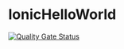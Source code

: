 # IonicHelloWorld
[![Quality Gate Status](https://sonarcloud.io/api/project_badges/measure?project=anoor2_IonicHelloWorld&metric=alert_status)](https://sonarcloud.io/dashboard?id=anoor2_IonicHelloWorld)
